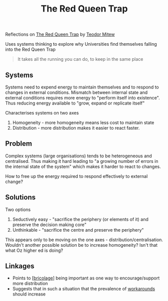 ﻿---
title: The Red Queen Trap
---
Reflections on [The Red Queen Trap](https://www.tedmitew.net/2020/11/the-red-queen-trap/) by [Teodor Mitew](https://www.tedmitew.net/about-teodor-mitew/)

Uses systems thinking to explore why Universities find themselves falling into the Red Queen Trap 
> It takes all the running you can do, to keep in the same place

## Systems

Systems need to expend energy to maintain themselves and to respond to changes in external conditions. Mismatch between internal state and external conditions requires more energy to "perform itself into existence".  Thus reducing energy available to "grow, expand or replicate itself"

Characterises systems on two axes

1. Homogeneity - more homogeneity means less cost to maintain state
2. Distribution - more distribution makes it easier to react faster.

## Problem

Complex systems (large organisations) tends to be heterogeneous and centralised. Thus making it hard leading to "a growing number of errors in the internal state of the system" which makes it harder to react to changes.

How to free up the energy required to respond effectively to external change?

## Solutions

Two options

1. Seductively easy - "sacrifice the periphery (or elements of it) and preserve the decision making core"
2. Unthinkable - "sacrifice the centre and preserve the periphery"

This appears only to be moving on the one axes - distribution/centralisation.  Wouldn't another possible solution be to increase homogeneity?  Isn't that what Oz higher ed is doing?

## Linkages

- Points to [[bricolage]] being important as one way to encourage/support more distribution
- Suggests that in such a situation that the prevalence of [workarounds](https://djon.es/blog/2019/12/20/theory-of-workarounds/) should increase


[//begin]: # "Autogenerated link references for markdown compatibility"
[bricolage]: ../Bricolage/bricolage "Bricolage"
[//end]: # "Autogenerated link references"